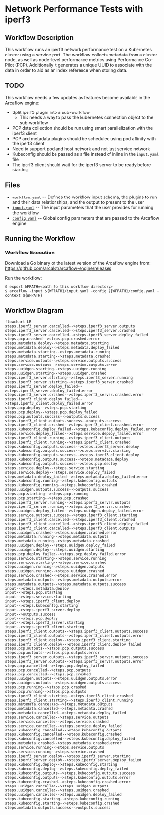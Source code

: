 # Network Performance Tests with iperf3

## Workflow Description

This workflow runs an iperf3 network performance test on a Kubernetes cluster using a service port. The workflow collects metadata from a cluster node, as well as node-level performance metrics using Performance Co-Pilot (PCP). Additionally it generates a unique UUID to associate with the data in order to aid as an index reference when storing data.

## TODO

This workflow needs a few updates as features become available in the Arcaflow engine:

- Split iperf3 plugin into a sub-workflow
  - This needs a way to pass the kubernetes connection object to the sub-workflow
- PCP data collection should be run using smart parallelization with the iperf3 client
- PCP and metadata plugins should be scheduled using pod affinity with the iperf3 client
- Need to support pod and host network and not just service network
- Kubeconfig should be passed as a file instead of inline in the `input.yaml` file
- The iperf3 client should wait for the iperf3 server to be ready before starting

## Files

- [`workflow.yaml`](workflow.yaml) -- Defines the workflow input schema, the plugins to run
  and their data relationships, and the output to present to the user
- [`input.yaml`](input.yaml) -- The input parameters that the user provides for running
  the workflow
- [`config.yaml`](config.yaml) -- Global config parameters that are passed to the Arcaflow
  engine
                     
## Running the Workflow

### Workflow Execution

Download a Go binary of the latest version of the Arcaflow engine from: https://github.com/arcalot/arcaflow-engine/releases
 
Run the workflow:
```
$ export WFPATH=<path to this workflow directory>
$ arcaflow -input ${WFPATH}/input.yaml -config ${WFPATH}/config.yaml -context ${WFPATH}
```

## Workflow Diagram
```mermaid
flowchart LR
steps.iperf3_server.cancelled-->steps.iperf3_server.outputs
steps.iperf3_server.cancelled-->steps.iperf3_server.crashed
steps.iperf3_server.cancelled-->steps.iperf3_server.deploy_failed
steps.pcp.crashed-->steps.pcp.crashed.error
steps.metadata.deploy-->steps.metadata.starting
steps.metadata.deploy-->steps.metadata.deploy_failed
steps.metadata.starting-->steps.metadata.running
steps.metadata.starting-->steps.metadata.crashed
steps.service.outputs-->steps.service.outputs.success
steps.service.outputs-->steps.service.outputs.error
steps.uuidgen.starting-->steps.uuidgen.running
steps.uuidgen.starting-->steps.uuidgen.crashed
steps.iperf3_server.starting-->steps.iperf3_server.running
steps.iperf3_server.starting-->steps.iperf3_server.crashed
steps.iperf3_server.deploy_failed-->steps.iperf3_server.deploy_failed.error
steps.iperf3_server.crashed-->steps.iperf3_server.crashed.error
steps.iperf3_client.deploy_failed-->steps.iperf3_client.deploy_failed.error
steps.pcp.deploy-->steps.pcp.starting
steps.pcp.deploy-->steps.pcp.deploy_failed
steps.pcp.outputs.success-->outputs.success
steps.iperf3_client.outputs.success-->outputs.success
steps.iperf3_client.crashed-->steps.iperf3_client.crashed.error
steps.kubeconfig.deploy_failed-->steps.kubeconfig.deploy_failed.error
steps.service.deploy_failed-->steps.service.deploy_failed.error
steps.iperf3_client.running-->steps.iperf3_client.outputs
steps.iperf3_client.running-->steps.iperf3_client.crashed
steps.kubeconfig.outputs.success-->steps.iperf3_server.deploy
steps.kubeconfig.outputs.success-->steps.service.starting
steps.kubeconfig.outputs.success-->steps.iperf3_client.deploy
steps.kubeconfig.outputs.success-->steps.metadata.deploy
steps.kubeconfig.outputs.success-->steps.pcp.deploy
steps.service.deploy-->steps.service.starting
steps.service.deploy-->steps.service.deploy_failed
steps.metadata.deploy_failed-->steps.metadata.deploy_failed.error
steps.kubeconfig.running-->steps.kubeconfig.outputs
steps.kubeconfig.running-->steps.kubeconfig.crashed
steps.uuidgen.outputs.success-->outputs.success
steps.pcp.starting-->steps.pcp.running
steps.pcp.starting-->steps.pcp.crashed
steps.iperf3_server.running-->steps.iperf3_server.outputs
steps.iperf3_server.running-->steps.iperf3_server.crashed
steps.uuidgen.deploy_failed-->steps.uuidgen.deploy_failed.error
steps.service.outputs.success-->steps.iperf3_client.starting
steps.iperf3_client.cancelled-->steps.iperf3_client.crashed
steps.iperf3_client.cancelled-->steps.iperf3_client.deploy_failed
steps.iperf3_client.cancelled-->steps.iperf3_client.outputs
steps.uuidgen.crashed-->steps.uuidgen.crashed.error
steps.metadata.running-->steps.metadata.outputs
steps.metadata.running-->steps.metadata.crashed
steps.uuidgen.deploy-->steps.uuidgen.deploy_failed
steps.uuidgen.deploy-->steps.uuidgen.starting
steps.pcp.deploy_failed-->steps.pcp.deploy_failed.error
steps.service.starting-->steps.service.running
steps.service.starting-->steps.service.crashed
steps.uuidgen.running-->steps.uuidgen.outputs
steps.uuidgen.running-->steps.uuidgen.crashed
steps.service.crashed-->steps.service.crashed.error
steps.metadata.outputs-->steps.metadata.outputs.error
steps.metadata.outputs-->steps.metadata.outputs.success
input-->steps.metadata.deploy
input-->steps.pcp.starting
input-->steps.service.starting
input-->steps.iperf3_client.deploy
input-->steps.kubeconfig.starting
input-->steps.iperf3_server.deploy
input-->outputs.success
input-->steps.pcp.deploy
input-->steps.iperf3_server.starting
input-->steps.iperf3_client.starting
steps.iperf3_client.outputs-->steps.iperf3_client.outputs.success
steps.iperf3_client.outputs-->steps.iperf3_client.outputs.error
steps.iperf3_client.deploy-->steps.iperf3_client.starting
steps.iperf3_client.deploy-->steps.iperf3_client.deploy_failed
steps.pcp.outputs-->steps.pcp.outputs.success
steps.pcp.outputs-->steps.pcp.outputs.error
steps.iperf3_server.outputs-->steps.iperf3_server.outputs.success
steps.iperf3_server.outputs-->steps.iperf3_server.outputs.error
steps.pcp.cancelled-->steps.pcp.deploy_failed
steps.pcp.cancelled-->steps.pcp.outputs
steps.pcp.cancelled-->steps.pcp.crashed
steps.uuidgen.outputs-->steps.uuidgen.outputs.error
steps.uuidgen.outputs-->steps.uuidgen.outputs.success
steps.pcp.running-->steps.pcp.crashed
steps.pcp.running-->steps.pcp.outputs
steps.iperf3_client.starting-->steps.iperf3_client.crashed
steps.iperf3_client.starting-->steps.iperf3_client.running
steps.metadata.cancelled-->steps.metadata.outputs
steps.metadata.cancelled-->steps.metadata.crashed
steps.metadata.cancelled-->steps.metadata.deploy_failed
steps.service.cancelled-->steps.service.outputs
steps.service.cancelled-->steps.service.crashed
steps.service.cancelled-->steps.service.deploy_failed
steps.kubeconfig.cancelled-->steps.kubeconfig.outputs
steps.kubeconfig.cancelled-->steps.kubeconfig.crashed
steps.kubeconfig.cancelled-->steps.kubeconfig.deploy_failed
steps.metadata.crashed-->steps.metadata.crashed.error
steps.service.running-->steps.service.outputs
steps.service.running-->steps.service.crashed
steps.iperf3_server.deploy-->steps.iperf3_server.starting
steps.iperf3_server.deploy-->steps.iperf3_server.deploy_failed
steps.kubeconfig.deploy-->steps.kubeconfig.starting
steps.kubeconfig.deploy-->steps.kubeconfig.deploy_failed
steps.kubeconfig.outputs-->steps.kubeconfig.outputs.success
steps.kubeconfig.outputs-->steps.kubeconfig.outputs.error
steps.kubeconfig.crashed-->steps.kubeconfig.crashed.error
steps.uuidgen.cancelled-->steps.uuidgen.outputs
steps.uuidgen.cancelled-->steps.uuidgen.crashed
steps.uuidgen.cancelled-->steps.uuidgen.deploy_failed
steps.kubeconfig.starting-->steps.kubeconfig.running
steps.kubeconfig.starting-->steps.kubeconfig.crashed
steps.metadata.outputs.success-->outputs.success
```
